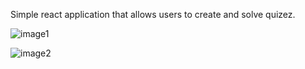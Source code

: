 Simple react application that allows users to create and solve quizez.

![image1](https://i.imgur.com/hQioJxt.png)

![image2](https://i.imgur.com/TmYvcsX.png)

